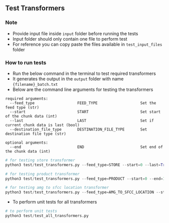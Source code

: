 ## Test Transformers


### Note

- Provide input file inside ```input``` folder before running the tests
- Input folder should only contain one file to perform test
- For reference you can copy paste the files available in ```test_input_files``` folder

### How to run tests

- Run the below command in the terminal to test required transformers
- It generates the output in the ```output``` folder with name ```{filename}_batch.txt```
- Below are the command line arguments for testing the transformers 

```
required arguments:
  --feed_type                   FEED_TYPE                   Set the feed type (str)        
  --start                       START                       Set start of the chunk data (int)                
  --last                        LAST                        Set if current chunk data is last (bool)                
  --destination_file_type       DESTINATION_FILE_TYPE       Set destination file type (str)

optional arguments:
  --end                         END                         Set end of the chunk data (int)
```

```py
# for testing store transformer
python3 test/test_transformers.py --feed_type=STORE --start=0 --last=True --destination_file_type=csv 

# for testing product transformer
python3 test/test_transformers.py --feed_type=PRODUCT --start=0 --end=1902 --last=False --destination_file_type=xml 

# for testing amg to sfcc location transformer
python3 test/test_transformers.py --feed_type=AMG_TO_SFCC_LOCATION --start=0 --end=1502 --last=False --destination_file_type=xml
```

- To perform unit tests for all transformers

```py
# to perform unit tests
python3 test/test_all_transformers.py
```
